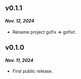 ## v0.1.1
#### _Nov. 12, 2024_
* Rename project gofix => gofixt.

## v0.1.0
#### _Nov. 11, 2024_
* First public release.
